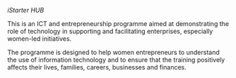 *iStarter HUB*

This is an ICT and entrepreneurship programme aimed at demonstrating the
role of technology in supporting and facilitating enterprises,
especially women-led initiatives.

The programme is designed to help women entrepreneurs to understand the
use of information technology and to ensure that the training positively
affects their lives, families, careers, businesses and finances.
